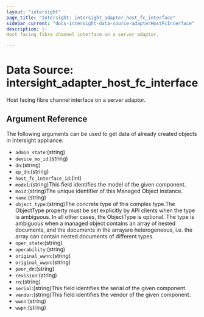 ```yaml
---
layout: "intersight"
page_title: "Intersight: intersight_adapter_host_fc_interface"
sidebar_current: "docs-intersight-data-source-adapterHostFcInterface"
description: |-
Host facing fibre channel interface on a server adaptor.

---
```


# Data Source: intersight_adapter_host_fc_interface
Host facing fibre channel interface on a server adaptor.

## Argument Reference
The following arguments can be used to get data of already created objects in Intersight appliance:
* `admin_state`:(string)
* `device_mo_id`:(string)
* `dn`:(string)
* `ep_dn`:(string)
* `host_fc_interface_id`:(int)
* `model`:(string)This field identifies the model of the given component.
* `moid`:(string)The unique identifier of this Managed Object instance.
* `name`:(string)
* `object_type`:(string)The concrete type of this complex type.The ObjectType property must be set explicitly by API clients when the type is ambiguous. In all other cases, the ObjectType is optional. The type is ambiguous when a managed object contains an array of nested documents, and the documents in the arrayare heterogeneous, i.e. the array can contain nested documents of different types.
* `oper_state`:(string)
* `operability`:(string)
* `original_wwnn`:(string)
* `original_wwpn`:(string)
* `peer_dn`:(string)
* `revision`:(string)
* `rn`:(string)
* `serial`:(string)This field identifies the serial of the given component.
* `vendor`:(string)This field identifies the vendor of the given component.
* `wwnn`:(string)
* `wwpn`:(string)
